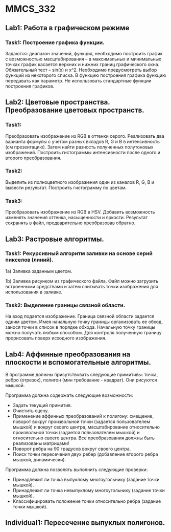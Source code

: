 # MMCS_332
## Lab1: Работа в графическом режиме
### Task1: Построение графика функции.
Задаются: диапазон значений, функция, необходимо построить график с возможностью масштабирования – в максимальных и минимальных точках график касается верхних и нижних границ графического окна. Обязательный тест – sin(x) и x^2.
Необходимо предусмотреть выбор функций из некоторого списка. В функцию построения графика функцию передавать как параметр.
Не использовать стандартные функции построения графиков.
## Lab2: Цветовые пространства. Преобразование цветовых пространств.
### Task1: 
Преобразовать изображение из RGB в оттенки серого. Реализовать два варианта формулы с учетом разных вкладов R, G и B в интенсивность (см презентацию). Затем найти разность полученных полутоновых изображений. Построить гистограммы интенсивности после одного и второго преобразования.
### Task2:
Выделить из полноцветного изображения один из каналов R, G, B  и вывести результат. Построить гистограмму по цветам.
### Task3:
Преобразовать изображение из RGB в HSV. Добавить возможность изменять значения оттенка, насыщенности и яркости. Результат сохранять в файл, предварительно преобразовав обратно.
## Lab3: Растровые алгоритмы.
### Task1: Рекурсивный алгоритм заливки на основе серий пикселов (линий).
1a) Заливка заданным цветом.

1b) Заливка рисунком из графического файла. Файл можно загрузить встроенными средствами и затем считывать точки изображения для использования в заливке.
### Task2: Выделение границы связной области.
На вход подается изображение. Граница связной области задается одним цветом. Имея начальную точку границы организовать ее обход, занося точки в список в порядке обхода.
Начальную точку границы можно получать любым способом. Для контроля полученную границу прорисовать поверх исходного изображения.
## Lab4: Аффинные преобразования на плоскости и вспомогательные алгоритмы.
В программе должны присутствовать следующие примитивы: точка, ребро (отрезок), полигон (мин требование - квадрат). Они рисуются мышкой.

Программа должна содержать следующие возможности:
* Задать текущий примитив.
* Очистить сцену.
* Применение аффинных преобразований к полигону: смещение, поворот вокруг произвольной точки (задается пользователем мышкой) и вокруг своего центра, масштабирование относительно произвольной точки (задается пользователем мышкой) и относительно своего центра. Все преобразования должны быть реализованы матрицами!
* Поворот ребра на 90 градусов вокруг своего центра.
* Поиск точки пересечения двух ребер (добавление второго ребра мышкой, динамически).

Программа должна позволять выполнить следующие проверки:
* Принадлежит ли точка выпуклому многоугольнику (задание точки мышкой).
* Принадлежит ли точка невыпуклому многоугольнику (задание точки мышкой).
* Классифицировать положение точки относительно ребра (задание точки мышкой).
## Individual1: Пересечение выпуклых полигонов.



